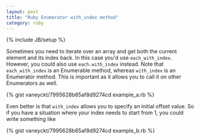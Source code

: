 ```yaml
---
layout: post
title: "Ruby Enumerator with_index method"
category: ruby
---
```

{% include JB/setup %}

Sometimes you need to iterate over an array and get both the current element and its index back. In this case you'd use `each_with_index`. However, you could also use `each.with_index` instead. Note that `each_with_index` is an Enumerable method, whereas `with_index` is an Enumerator method. This is important as it allows you to call it on other Enumerators as well.

{% gist vaneyckt/7995628b65af8d9274cd example_a.rb %}

Even better is that `with_index` allows you to specify an initial offset value. So if you have a situation where your index needs to start from 1, you could write something like

{% gist vaneyckt/7995628b65af8d9274cd example_b.rb %}
